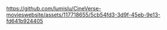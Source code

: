 

https://github.com/lumislu/CineVerse-movieswebsite/assets/117718655/5cb54fd3-3d9f-45eb-9e13-fd641b924405

